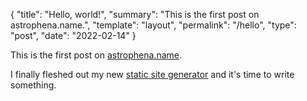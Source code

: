 {
  "title": "Hello, world!",
  "summary": "This is the first post on astrophena.name.",
  "template": "layout",
  "permalink": "/hello",
  "type": "post",
  "date": "2022-02-14"
}

This is the first post on [astrophena.name](https://astrophena.name).

I finally fleshed out my new
[static site generator](https://go.astrophena.name/site) and it's time to write
something.
